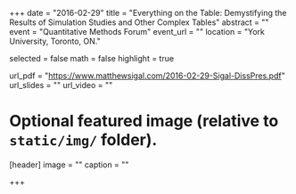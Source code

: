+++
date = "2016-02-29"
title = "Everything on the Table: Demystifying the Results of Simulation Studies and Other Complex Tables"
abstract = ""
event = "Quantitative Methods Forum"
event_url = ""
location = "York University, Toronto, ON."

selected = false
math = false
highlight = true

url_pdf = "https://www.matthewsigal.com/2016-02-29-Sigal-DissPres.pdf"
url_slides = ""
url_video = ""

# Optional featured image (relative to `static/img/` folder).
[header]
image = ""
caption = ""

+++
